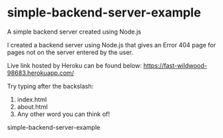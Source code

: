 # simple-backend-server-example
A simple backend server created using Node.js

I created a backend server using Node.js that gives an Error 404 page for pages not on the server entered by the user.

Live link hosted by Heroku can be found below: https://fast-wildwood-98683.herokuapp.com/

Try typing after the backslash:

1) index.html
2) about.html
3) Any other word you can think of!

simple-backend-server-example
